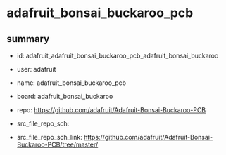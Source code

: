 # adafruit_bonsai_buckaroo_pcb
 
## summary 
* id: adafruit_adafruit_bonsai_buckaroo_pcb_adafruit_bonsai_buckaroo
* user: adafruit
* name: adafruit_bonsai_buckaroo_pcb
* board: adafruit_bonsai_buckaroo
* repo: https://github.com/adafruit/Adafruit-Bonsai-Buckaroo-PCB



* src_file_repo_sch: 
* src_file_repo_sch_link: https://github.com/adafruit/Adafruit-Bonsai-Buckaroo-PCB/tree/master/




